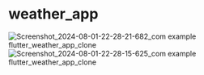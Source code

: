 # weather_app
![Screenshot_2024-08-01-22-28-21-682_com example flutter_weather_app_clone](https://github.com/user-attachments/assets/9f2b9d0e-9d44-4bc5-918c-090227d9e65a)
![Screenshot_2024-08-01-22-28-15-625_com example flutter_weather_app_clone](https://github.com/user-attachments/assets/2dcd1519-039b-4128-84e2-9b2ba55bac85)

